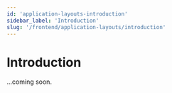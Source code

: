 ```yaml
---
id: 'application-layouts-introduction'
sidebar_label: 'Introduction'
slug: '/frontend/application-layouts/introduction'
---
```


# Introduction

...coming soon.
